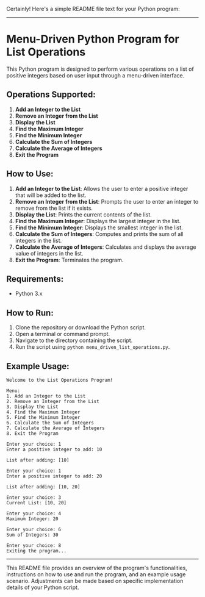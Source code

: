 Certainly! Here's a simple README file text for your Python program:

---

# Menu-Driven Python Program for List Operations

This Python program is designed to perform various operations on a list of positive integers based on user input through a menu-driven interface.

## Operations Supported:
1. **Add an Integer to the List**
2. **Remove an Integer from the List**
3. **Display the List**
4. **Find the Maximum Integer**
5. **Find the Minimum Integer**
6. **Calculate the Sum of Integers**
7. **Calculate the Average of Integers**
8. **Exit the Program**

## How to Use:
1. **Add an Integer to the List**: Allows the user to enter a positive integer that will be added to the list.
2. **Remove an Integer from the List**: Prompts the user to enter an integer to remove from the list if it exists.
3. **Display the List**: Prints the current contents of the list.
4. **Find the Maximum Integer**: Displays the largest integer in the list.
5. **Find the Minimum Integer**: Displays the smallest integer in the list.
6. **Calculate the Sum of Integers**: Computes and prints the sum of all integers in the list.
7. **Calculate the Average of Integers**: Calculates and displays the average value of integers in the list.
8. **Exit the Program**: Terminates the program.

## Requirements:
- Python 3.x

## How to Run:
1. Clone the repository or download the Python script.
2. Open a terminal or command prompt.
3. Navigate to the directory containing the script.
4. Run the script using `python menu_driven_list_operations.py`.

## Example Usage:
```
Welcome to the List Operations Program!

Menu:
1. Add an Integer to the List
2. Remove an Integer from the List
3. Display the List
4. Find the Maximum Integer
5. Find the Minimum Integer
6. Calculate the Sum of Integers
7. Calculate the Average of Integers
8. Exit the Program

Enter your choice: 1
Enter a positive integer to add: 10

List after adding: [10]

Enter your choice: 1
Enter a positive integer to add: 20

List after adding: [10, 20]

Enter your choice: 3
Current List: [10, 20]

Enter your choice: 4
Maximum Integer: 20

Enter your choice: 6
Sum of Integers: 30

Enter your choice: 8
Exiting the program...
```

---

This README file provides an overview of the program's functionalities, instructions on how to use and run the program, and an example usage scenario. Adjustments can be made based on specific implementation details of your Python script.
